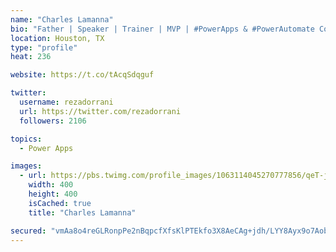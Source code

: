 ```yaml
---
name: "Charles Lamanna"
bio: "Father | Speaker | Trainer | MVP | #PowerApps & #PowerAutomate Community Super User | YouTuber Right-pointing triangle http://youtube.com/c/rezadorrani | Learn - Share - Clockwise rightwards and leftwards open circle arrows"
location: Houston, TX
type: "profile"
heat: 236

website: https://t.co/tAcqSdqguf

twitter:
  username: rezadorrani
  url: https://twitter.com/rezadorrani
  followers: 2106

topics:
  - Power Apps

images:
  - url: https://pbs.twimg.com/profile_images/1063114045270777856/qeT-jpWr_400x400.jpg
    width: 400
    height: 400
    isCached: true
    title: "Charles Lamanna"

secured: "vmAa8o4reGLRonpPe2nBqpcfXfsKlPTEkfo3X8AeCAg+jdh/LYY8Ayx9o7Aobxfxxq34X4ySZGmrFQZ+IVKqQrE3IlLCpS01NFGXzSIsR+2C6uldJwF5VOR7W+bLByZ1hXa7ONEwy56CGOcS8wfW3MCy0D8R4QCiWXClvNax/qckZRzAXbGuMXX6mpqF+qnl2ZUErlSRaNoDtwjXQqhqTHGb8ewTWTqAq3ZZYZ6h4+Llmhuy8qM0rpEu0Rw2zNixm5ahonk5/iwlG3V/yZ+P81iiB+WXd4cqlkKwL4DIOB+YiieO5iyOFppCDRxVnJhcEhnzYHd2VBQCwijCfunu4v5B3G31cclS6b8cIauM97AO1M9bCpvBXZez7oyBbDncieFOd7owYr+UjshQ+A5g5a4q6GiNmIFYd0+xY5hl4/U=;qBgjrw/fPiM8z5vJd1gMYw=="
---
```


